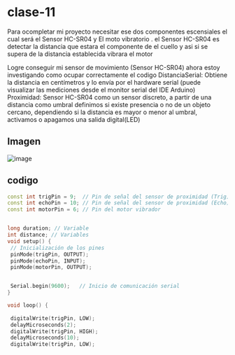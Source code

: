 # clase-11
Para ocompletar mi proyecto necesitar ese dos componentes escensiales el cual será el Sensor HC-SR04 y El moto vibratorio .
el Sensor HC-SR04 es detectar la distancia que estara el componente de el cuello y asi si se supera de la distancia establecida vibrara el motor

Logre conseguir mi sensor de movimiento (Sensor HC-SR04) ahora estoy investigando como ocupar correctamente el codigo 
DistanciaSerial: Obtiene la distancia en centímetros y lo envía por el hardware serial (puede visualizar las mediciones desde el monitor serial del IDE Arduino)
Proximidad: Sensor HC-SR04 como un sensor discreto, a partir de una distancia como umbral definimos si existe presencia o no de un objeto cercano, dependiendo si la distancia es mayor o menor al umbral, activamos o apagamos una salida digital(LED)
## Imagen
  ![image](https://github.com/GermanGallardo/dis145/assets/164402341/67713a81-cd58-4f9d-9d26-d463b97063ad)
 ## codigo
 ```cpp
const int trigPin = 9;  // Pin de señal del sensor de proximidad (Trig)
const int echoPin = 10; // Pin de señal del sensor de proximidad (Echo)
const int motorPin = 6; // Pin del motor vibrador


long duration; // Variable
int distance; // Variables
void setup() {
  // Inicialización de los pines
  pinMode(trigPin, OUTPUT);
  pinMode(echoPin, INPUT);
  pinMode(motorPin, OUTPUT);


  Serial.begin(9600);   // Inicio de comunicación serial 
}

void loop() {
  
  digitalWrite(trigPin, LOW);
  delayMicroseconds(2);
  digitalWrite(trigPin, HIGH);
  delayMicroseconds(10);
  digitalWrite(trigPin, LOW);



